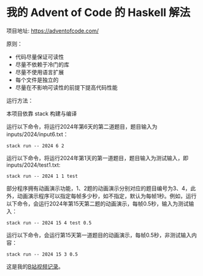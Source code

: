 # 我的 Advent of Code 的 Haskell 解法

项目地址: https://adventofcode.com/

原则：

- 代码尽量保证可读性
- 尽量不依赖于冷门的库
- 尽量不使用语言扩展
- 每个文件是独立的
- 尽量在不影响可读性的前提下提高代码性能

运行方法：

本项目依靠 stack 构建与编译

运行以下命令，将运行2024年第6天的第二道题目，题目输入为 inputs/2024/input6.txt：

```
stack run -- 2024 6 2
```

运行以下命令，将运行2024年第1天的第一道题目，题目输入为测试输入，即 inputs/2024/test1.txt:

```
stack run -- 2024 1 1 test
```

部分程序拥有动画演示功能，1、2题的动画演示分别对应的题目编号为3、4，此外，动画演示程序可以指定每帧多少秒，如不指定，默认为每帧1秒。例如，运行以下命令，会运行2024年第15天第二题的动画演示，每帧0.5秒，输入为测试输入：

```
stack run -- 2024 15 4 test 0.5
```

运行以下命令，会运行第15天第一道题目的动画演示，每帧0.5秒，非测试输入内容：

```
stack run -- 2024 15 3 0.5
```

这是我的[B站视频记录](https://www.bilibili.com/video/BV1vPC5YUEQZ)。
